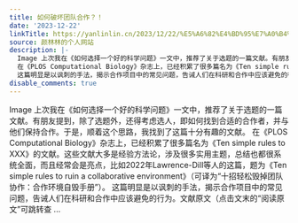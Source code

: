 ```yaml
---
title: 如何破坏团队合作？！
date: '2023-12-22'
linkTitle: https://yanlinlin.cn/2023/12/22/%E5%A6%82%E4%BD%95%E7%A0%B4%E5%9D%8F%E5%9B%A2%E9%98%9F%E5%90%88%E4%BD%9C/
source: 颜林林的个人网站
description: |-
  Image 上次我在《如何选择一个好的科学问题》一文中，推荐了关于选题的一篇文献。有朋友提到，除了选题外，还得考虑选人，即如何找到合适的合作者，并与他们保持合作。于是，顺着这个思路，我找到了这篇十分有趣的文献。
  在《PLOS Computational Biology》杂志上，已经积累了很多篇名为《Ten simple rules to XXX》的文献。这些文献大多是经验方法论，涉及很多实用主题，总结也都很系统全面，而且经常会是亮点，比如2022年Lawrence-Dill等人的这篇，题为《Ten simple rules to ruin a collaborative environment》（可译为“十招轻松毁掉团队协作：合作环境自毁手册”）。
  这篇明显是以讽刺的手法，揭示合作项目中的常见问题，告诫人们在科研和合作中应该避免的行为。文献原文（点击文末的“阅读原文”可跳转查 ...
disable_comments: true
---
```

Image 上次我在《如何选择一个好的科学问题》一文中，推荐了关于选题的一篇文献。有朋友提到，除了选题外，还得考虑选人，即如何找到合适的合作者，并与他们保持合作。于是，顺着这个思路，我找到了这篇十分有趣的文献。
在《PLOS Computational Biology》杂志上，已经积累了很多篇名为《Ten simple rules to XXX》的文献。这些文献大多是经验方法论，涉及很多实用主题，总结也都很系统全面，而且经常会是亮点，比如2022年Lawrence-Dill等人的这篇，题为《Ten simple rules to ruin a collaborative environment》（可译为“十招轻松毁掉团队协作：合作环境自毁手册”）。
这篇明显是以讽刺的手法，揭示合作项目中的常见问题，告诫人们在科研和合作中应该避免的行为。文献原文（点击文末的“阅读原文”可跳转查 ...